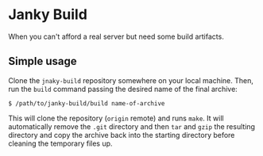 # Janky Build

When you can't afford a real server but need some build artifacts.

## Simple usage

Clone the `jnaky-build` repository somewhere on your local machine. Then,
run the `build` command passing the desired name of the final archive:

```shell
$ /path/to/janky-build/build name-of-archive
```

This will clone the repository (`origin` remote) and runs `make`. It will
automatically remove the `.git` directory and then `tar` and `gzip` the
resulting directory and copy the archive back into the starting directory
before cleaning the temporary files up.
